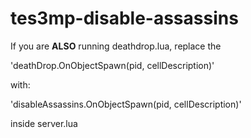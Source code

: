 # tes3mp-disable-assassins

If you are **ALSO** running deathdrop.lua, replace the 

'deathDrop.OnObjectSpawn(pid, cellDescription)'

with:

'disableAssassins.OnObjectSpawn(pid, cellDescription)'

inside server.lua
